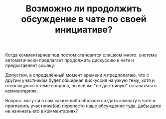 ﻿---
title: "Возможно ли продолжить обсуждение в чате по своей инициативе?"
se.owner.user_id: 344284
se.owner.display_name: "V-Mor"
se.owner.link: "https://ru.meta.stackoverflow.com/users/344284/v-mor"
se.link: "https://ru.meta.stackoverflow.com/questions/10850/%d0%92%d0%be%d0%b7%d0%bc%d0%be%d0%b6%d0%bd%d0%be-%d0%bb%d0%b8-%d0%bf%d1%80%d0%be%d0%b4%d0%be%d0%bb%d0%b6%d0%b8%d1%82%d1%8c-%d0%be%d0%b1%d1%81%d1%83%d0%b6%d0%b4%d0%b5%d0%bd%d0%b8%d0%b5-%d0%b2-%d1%87%d0%b0%d1%82%d0%b5-%d0%bf%d0%be-%d1%81%d0%b2%d0%be%d0%b5%d0%b9-%d0%b8%d0%bd%d0%b8%d1%86%d0%b8%d0%b0%d1%82%d0%b8%d0%b2%d0%b5"
se.question_id: 10850
se.post_type: question
---
<p>Когда комментариев под постом становится слишком много, система автоматически предлагает продолжить дискуссию в чате и предоставляет ссылку.</p>
<p>Допустим, в определённый момент времени я предполагаю, что с другим участником будет обширная дискуссия на узкую тему, хотя и относящуюся к теме вопроса, но всё же &quot;не достойную&quot; оставаться в комментариях.</p>
<p>Вопрос: могу ли я сам каким-либо образом создать комнату в чате и пригласить участника(ов) перенести наше обсуждение туда, дабы даже не начинать его в комментариях?</p>
